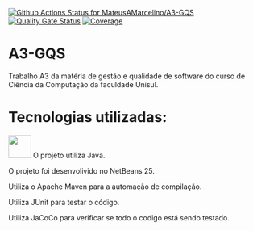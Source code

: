 [![Github Actions Status for MateusAMarcelino/A3-GQS](https://github.com/MateusAMarcelino/A3-GQS/workflows/Integra%C3%A7%C3%A3o%20continua%20de%20Java%20com%20Maven/badge.svg)](https://github.com/MateusAMarcelino/A3-GQS/actions)
[![Quality Gate Status](https://sonarcloud.io/api/project_badges/measure?project=MateusAMarcelino_A3-GQS&metric=alert_status)](https://sonarcloud.io/summary/new_code?id=MateusAMarcelino_A3-GQS)
[![Coverage](https://sonarcloud.io/api/project_badges/measure?project=MateusAMarcelino_A3-GQS&metric=coverage)](https://sonarcloud.io/component_measures?id=MateusAMarcelino_A3-GQS&metric=coverage)

# A3-GQS
Trabalho A3 da matéria de gestão e qualidade de software do curso de Ciência da Computação da faculdade Unisul.

# Tecnologias utilizadas:
<img width="45" src="https://cdn.jsdelivr.net/gh/devicons/devicon@latest/icons/java/java-plain.svg" /> O projeto utiliza Java. 

O projeto foi desenvolivido no NetBeans 25.

Utiliza o Apache Maven para a automação de compilação.

Utiliza JUnit para testar o código.

Utiliza JaCoCo para verificar se todo o codigo está sendo testado.
